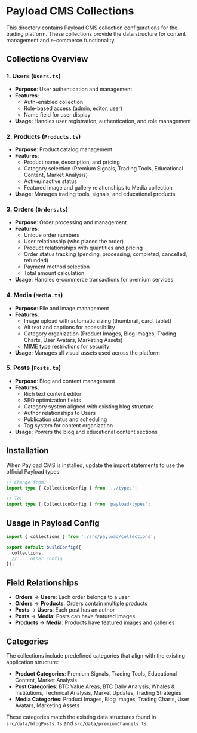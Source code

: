 # Payload CMS Collections

This directory contains Payload CMS collection configurations for the trading platform. These collections provide the data structure for content management and e-commerce functionality.

## Collections Overview

### 1. Users (`Users.ts`)
- **Purpose**: User authentication and management
- **Features**: 
  - Auth-enabled collection
  - Role-based access (admin, editor, user)
  - Name field for user display
- **Usage**: Handles user registration, authentication, and role management

### 2. Products (`Products.ts`)
- **Purpose**: Product catalog management
- **Features**:
  - Product name, description, and pricing
  - Category selection (Premium Signals, Trading Tools, Educational Content, Market Analysis)
  - Active/inactive status
  - Featured image and gallery relationships to Media collection
- **Usage**: Manages trading tools, signals, and educational products

### 3. Orders (`Orders.ts`)
- **Purpose**: Order processing and management
- **Features**:
  - Unique order numbers
  - User relationship (who placed the order)
  - Product relationships with quantities and pricing
  - Order status tracking (pending, processing, completed, cancelled, refunded)
  - Payment method selection
  - Total amount calculation
- **Usage**: Handles e-commerce transactions for premium services

### 4. Media (`Media.ts`)
- **Purpose**: File and image management
- **Features**:
  - Image upload with automatic sizing (thumbnail, card, tablet)
  - Alt text and captions for accessibility
  - Category organization (Product Images, Blog Images, Trading Charts, User Avatars, Marketing Assets)
  - MIME type restrictions for security
- **Usage**: Manages all visual assets used across the platform

### 5. Posts (`Posts.ts`)
- **Purpose**: Blog and content management
- **Features**:
  - Rich text content editor
  - SEO optimization fields
  - Category system aligned with existing blog structure
  - Author relationships to Users
  - Publication status and scheduling
  - Tag system for content organization
- **Usage**: Powers the blog and educational content sections

## Installation

When Payload CMS is installed, update the import statements to use the official Payload types:

```typescript
// Change from:
import type { CollectionConfig } from '../types';

// To:
import type { CollectionConfig } from 'payload/types';
```

## Usage in Payload Config

```typescript
import { collections } from './src/payload/collections';

export default buildConfig({
  collections,
  // ... other config
});
```

## Field Relationships

- **Orders** → **Users**: Each order belongs to a user
- **Orders** → **Products**: Orders contain multiple products
- **Posts** → **Users**: Each post has an author
- **Posts** → **Media**: Posts can have featured images
- **Products** → **Media**: Products have featured images and galleries

## Categories

The collections include predefined categories that align with the existing application structure:

- **Product Categories**: Premium Signals, Trading Tools, Educational Content, Market Analysis
- **Post Categories**: BTC Value Areas, BTC Daily Analysis, Whales & Institutions, Technical Analysis, Market Updates, Trading Strategies
- **Media Categories**: Product Images, Blog Images, Trading Charts, User Avatars, Marketing Assets

These categories match the existing data structures found in `src/data/blogPosts.ts` and `src/data/premiumChannels.ts`.